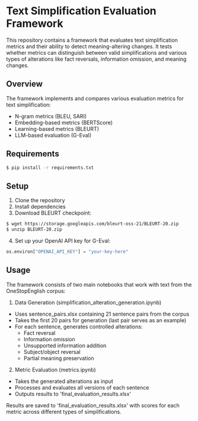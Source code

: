 # Text Simplification Evaluation Framework
This repository contains a  framework that evaluates text simplification metrics and their ability to detect meaning-altering changes. It tests whether metrics can distinguish between valid simplifications and various types of alterations like fact reversals, information omission, and meaning changes.

## Overview
The framework implements and compares various evaluation metrics for text simplification:

- N-gram metrics (BLEU, SARI)
- Embedding-based metrics (BERTScore)
- Learning-based metrics (BLEURT)
- LLM-based evaluation (G-Eval)

## Requirements
```bash
$ pip install -r requirements.txt
```

## Setup

1. Clone the repository
2. Install dependencies
3. Download BLEURT checkpoint:

```bash
$ wget https://storage.googleapis.com/bleurt-oss-21/BLEURT-20.zip
$ unzip BLEURT-20.zip
```
4. Set up your OpenAI API key for G-Eval:
```python
os.environ["OPENAI_API_KEY"] = "your-key-here"
```

## Usage
The framework consists of two main notebooks that work with text from the OneStopEnglish corpus:

1. Data Generation (simplification_alteration_generation.ipynb)

  - Uses sentence_pairs.xlsx containing 21 sentence pairs from the corpus
  - Takes the first 20 pairs for generation (last pair serves as an example)
  - For each sentence, generates controlled alterations:
    - Fact reversal
    - Information omission
    - Unsupported information addition
    - Subject/object reversal
    - Partial meaning preservation

2. Metric Evaluation (metrics.ipynb)
  - Takes the generated alterations as input
  - Processes and evaluates all versions of each sentence
  - Outputs results to 'final_evaluation_results.xlsx'

Results are saved to 'final_evaluation_results.xlsx' with scores for each metric across different types of simplifications.
